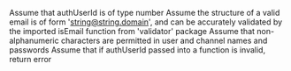 Assume that authUserId is of type number
Assume the structure of a valid email is of form 'string@string.domain', and can be accurately validated by the imported isEmail function from 'validator' package
Assume that non-alphanumeric characters are permitted in user and channel names and passwords
Assume that if authUserId passed into a function is invalid, return error